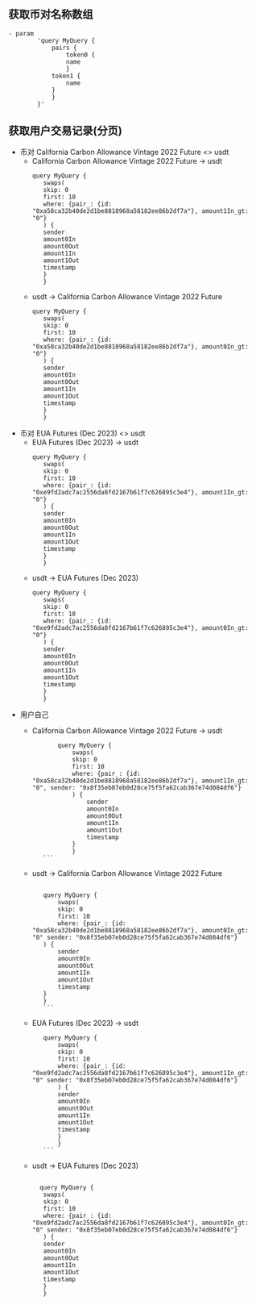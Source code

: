 ## 获取币对名称数组
```
- param
        'query MyQuery {
            pairs {
                token0 {
                name
                }
            token1 {
                name
            }
            }
        }'
```
## 获取用户交易记录(分页)

- 币对 California Carbon Allowance Vintage 2022 Future <> usdt
  - California Carbon Allowance Vintage 2022 Future -> usdt
     ```
     query MyQuery {
        swaps(
        skip: 0
        first: 10
        where: {pair_: {id: "0xa58ca32b40de2d1be8818968a58182ee86b2df7a"}, amount1In_gt: "0"}
        ) {
        sender
        amount0In
        amount0Out
        amount1In
        amount1Out
        timestamp
        }
        }
    ```
  - usdt -> California Carbon Allowance Vintage 2022 Future
     ```
     query MyQuery {
        swaps(
        skip: 0
        first: 10
        where: {pair_: {id: "0xa58ca32b40de2d1be8818968a58182ee86b2df7a"}, amount0In_gt: "0"}
        ) {
        sender
        amount0In
        amount0Out
        amount1In
        amount1Out
        timestamp
        }
        }
    ```
- 币对 EUA Futures (Dec 2023) <> usdt
  - EUA Futures (Dec 2023) -> usdt
     ```
     query MyQuery {
        swaps(
        skip: 0
        first: 10
        where: {pair_: {id: "0xe9fd2adc7ac2556da8fd2167b61f7c626895c3e4"}, amount1In_gt: "0"}
        ) {
        sender
        amount0In
        amount0Out
        amount1In
        amount1Out
        timestamp
        }
        }
    ```
  - usdt -> EUA Futures (Dec 2023)
     ```
    query MyQuery {
        swaps(
        skip: 0
        first: 10
        where: {pair_: {id: "0xe9fd2adc7ac2556da8fd2167b61f7c626895c3e4"}, amount0In_gt: "0"}
        ) {
        sender
        amount0In
        amount0Out
        amount1In
        amount1Out
        timestamp
        }
        }
    ```
- 用户自己
  - California Carbon Allowance Vintage 2022 Future -> usdt
     ```
            query MyQuery {
                swaps(
                skip: 0
                first: 10
                where: {pair_: {id: "0xa58ca32b40de2d1be8818968a58182ee86b2df7a"}, amount1In_gt: "0", sender: "0x8f35eb07eb0d28ce75f5fa62cab367e74d084df6"}
                ) {
                    sender
                    amount0In
                    amount0Out
                    amount1In
                    amount1Out
                    timestamp
                }
                }
        ```
  - usdt -> California Carbon Allowance Vintage 2022 Future

     ```

        query MyQuery {
            swaps(
            skip: 0
            first: 10
            where: {pair_: {id: "0xa58ca32b40de2d1be8818968a58182ee86b2df7a"}, amount0In_gt: "0" sender: "0x8f35eb07eb0d28ce75f5fa62cab367e74d084df6"}
        ) {
            sender
            amount0In
            amount0Out
            amount1In
            amount1Out
            timestamp
        }
        }
        ```

  - EUA Futures (Dec 2023) -> usdt

     ```
        query MyQuery {
            swaps(
            skip: 0
            first: 10
            where: {pair_: {id: "0xe9fd2adc7ac2556da8fd2167b61f7c626895c3e4"}, amount1In_gt: "0" sender: "0x8f35eb07eb0d28ce75f5fa62cab367e74d084df6"}
            ) {
            sender
            amount0In
            amount0Out
            amount1In
            amount1Out
            timestamp
            }
            }
        ```

  - usdt -> EUA Futures (Dec 2023)

     ```

       query MyQuery {
        swaps(
        skip: 0
        first: 10
        where: {pair_: {id: "0xe9fd2adc7ac2556da8fd2167b61f7c626895c3e4"}, amount0In_gt: "0" sender: "0x8f35eb07eb0d28ce75f5fa62cab367e74d084df6"}
        ) {
        sender
        amount0In
        amount0Out
        amount1In
        amount1Out
        timestamp
        }
        }
    ```
